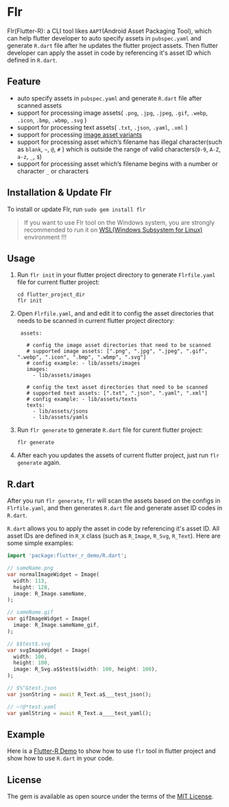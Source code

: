 # Flr

Flr(Flutter-R): a CLI tool likes `AAPT`(Android Asset Packaging Tool), which can help flutter developer to auto specify assets in `pubspec.yaml` and generate  `R.dart` file after he updates the flutter project assets. Then flutter developer can apply the asset in code by referencing it's asset ID which defined in `R.dart`.

## Feature
- auto specify assets in `pubspec.yaml` and generate  `R.dart` file after scanned assets
- support for processing image assets( `.png`, `.jpg`, `.jpeg`, `.gif`, `.webp`, `.icon`, `.bmp`, `.wbmp`, `.svg` ) 
- support for processing text assets( `.txt`, `.json`, `.yaml`, `.xml` ) 
- support for processing [image asset variants](https://flutter.dev/docs/development/ui/assets-and-images#asset-variants)
- support for processing asset which’s filename has illegal character(such as  `blank`,  `~`, `@`, `#` ) which is outside the range of  valid characters(`0-9`, `A-Z`, `a-z`, `_`,  `$`)
- support for processing asset which’s filename begins with a number or character `_`  or character`$`

## Installation & Update Flr

To install or update Flr, run `sudo gem install flr`

> If you want to use Flr tool on the Windows system, you are strongly recommended to run it on [WSL(Windows Subsystem for Linux)](https://docs.microsoft.com/en-us/windows/wsl/install-win10) environment !!! 

## Usage

1. Run `flr init`  in your flutter project directory to generate `Flrfile.yaml` file for current flutter project:

    ```
    cd flutter_project_dir
    flr init
    ```
    
2. Open `Flrfile.yaml`, and and edit it to config the asset directories that needs to be scanned in current flutter project directory:

   ```
    assets:
    
      # config the image asset directories that need to be scanned
      # supported image assets: [".png", ".jpg", ".jpeg", ".gif", ".webp", ".icon", ".bmp", ".wbmp", ".svg"]
      # config example: - lib/assets/images
      images:
        - lib/assets/images
    
      # config the text asset directories that need to be scanned
      # supported text assets: [".txt", ".json", ".yaml", ".xml"]
      # config example: - lib/assets/texts
      texts:
        - lib/assets/jsons
        - lib/assets/yamls
   ```
4. Run `flr generate` to generate `R.dart` file for curent flutter project:

     ```
     flr generate
     ```

5. After each you updates the assets of current flutter project, just run `flr generate` again.

## R.dart

After you run `flr generate`, `flr` will scan the assets based on the configs in `Flrfile.yaml`, and then generates `R.dart` file and generate asset ID codes in `R.dart`.

`R.dart` allows you to  apply the asset in code by referencing it's asset ID. All asset IDs are defined in `R_X` class (such as `R_Image`, `R_Svg`, `R_Text`). Here are some simple examples:

```dart
import 'package:flutter_r_demo/R.dart';

// sameName.png
var normalImageWidget = Image(
  width: 113,
  height: 128,
  image: R_Image.sameName,
);

// sameName.gif
var gifImageWidget = Image(
  image: R_Image.sameName_gif,
);

// $$test$.svg
var svgImageWidget = Image(
  width: 100,
  height: 100,
  image: R_Svg.a$$test$(width: 100, height: 100),
);

// $%^&test.json
var jsonString = await R_Text.a$___test_json();

// ~!@*test.yaml
var yamlString = await R_Text.a____test_yaml();

```

## Example

Here is a [Flutter-R Demo](https://github.com/YK-Unit/flutter_r_demo) to show how to use `flr` tool in flutter project and show how to use `R.dart` in your code.

## License

The gem is available as open source under the terms of the [MIT License](https://opensource.org/licenses/MIT).
